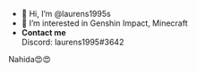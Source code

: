 - 👋 Hi, I’m @laurens1995s
- 👀 I’m interested in Genshin Impact, Minecraft
- **Contact me**<br>
Discord: laurens1995#3642

Nahida😍😍
